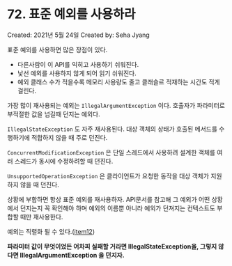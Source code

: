 # 72. 표준 예외를 사용하라

Created: 2021년 5월 24일
Created by: Seha Jyang

표준 예외를 사용하면 많은 장점이 있다.

- 다른사람이 이 API를 익히고 사용하기 쉬워진다.
- 낯선 예외를 사용하지 않게 되어 읽기 쉬워진다.
- 예외 클래스 수가 적을수록 메모리 사용량도 줄고 클래슬르 적재하는 시간도 적게 걸린다.

가장 많이 재사용되는 예외는 `IllegalArgumentException` 이다. 호출자가 파라미터로 부적절한 값을 넘길때 던지는 예외다.

`IllegalStateException` 도 자주 재사용된다. 대상 객체의 상태가 호출된 메서드를 수행하기에 적합하지 않을 때 주로 던진다.

`ConcurrentModificationException` 은 단일 스레드에서 사용하려 설계한 객체를 여러 스레드가 동시에 수정하려할 때 던진다.

`UnsupportedOperationException` 은 클라이언트가 요청한 동작을 대상 객체가 지원하지 않을 때 던진다.

상황에 부합하면 항상 표준 예외를 재사용하자. API문서를 참고해 그 예외가 어떤 상황에서 던지는지 꼭 확인해야 하며 예외의 이름뿐 아니라 예외가 던져지는 컨텍스트도 부합할 때만 재사용한다.

예외는 직렬화 될 수 있다.([item12](12%20toString%20%E1%84%8B%E1%85%B3%E1%86%AF%20%E1%84%8C%E1%85%A2%E1%84%8C%E1%85%A5%E1%86%BC%E1%84%8B%E1%85%B4%20%E1%84%92%E1%85%A1%E1%84%85%E1%85%A1%208242aec1803441509cd28ab462b2582b.md))

**파라미터 값이 무엇이었든 어차피 실패할 거라면 IllegalStateException을, 그렇지 않다면 IllegalArgumentException 을 던지자.**